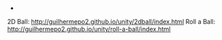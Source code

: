 -
2D Ball: http://guilhermepo2.github.io/unity/2dball/index.html
Roll a Ball: http://guilhermepo2.github.io/unity/roll-a-ball/index.html
